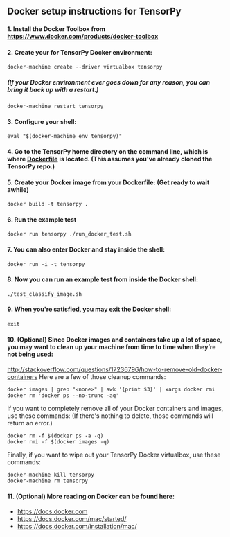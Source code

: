 ## Docker setup instructions for TensorPy

#### 1. Install the Docker Toolbox from https://www.docker.com/products/docker-toolbox

#### 2. Create your for TensorPy Docker environment:

    docker-machine create --driver virtualbox tensorpy

##### (If your Docker environment ever goes down for any reason, you can bring it back up with a restart.)

    docker-machine restart tensorpy

#### 3. Configure your shell:

    eval "$(docker-machine env tensorpy)"

#### 4. Go to the TensorPy home directory on the command line, which is where [Dockerfile](https://github.com/TensorPy/TensorPy/blob/master/Dockerfile) is located. (This assumes you've already cloned the TensorPy repo.)

#### 5. Create your Docker image from your Dockerfile: (Get ready to wait awhile)

    docker build -t tensorpy .

#### 6. Run the example test

    docker run tensorpy ./run_docker_test.sh

#### 7. You can also enter Docker and stay inside the shell:

    docker run -i -t tensorpy

#### 8. Now you can run an example test from inside the Docker shell:

    ./test_classify_image.sh

#### 9. When you're satisfied, you may exit the Docker shell:

    exit

#### 10. (Optional) Since Docker images and containers take up a lot of space, you may want to clean up your machine from time to time when they’re not being used:
http://stackoverflow.com/questions/17236796/how-to-remove-old-docker-containers
Here are a few of those cleanup commands:

    docker images | grep "<none>" | awk '{print $3}' | xargs docker rmi
    docker rm 'docker ps --no-trunc -aq'

If you want to completely remove all of your Docker containers and images, use these commands: (If there's nothing to delete, those commands will return an error.)

    docker rm -f $(docker ps -a -q)
    docker rmi -f $(docker images -q)

Finally, if you want to wipe out your TensorPy Docker virtualbox, use these commands:

    docker-machine kill tensorpy
    docker-machine rm tensorpy

#### 11. (Optional) More reading on Docker can be found here:
* https://docs.docker.com
* https://docs.docker.com/mac/started/
* https://docs.docker.com/installation/mac/
